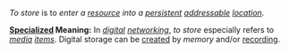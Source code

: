 *To store* is to *enter a [resource](https://github.com/gcassel/Modular-Organization-Terminology/blob/master/terms/resource.md) into a [persistent](https://github.com/gcassel/Modular-Organization-Terminology/blob/master/terms/persist.md) [addressable](https://github.com/gcassel/Modular-Organization-Terminology/blob/master/terms/address.md) [location](https://github.com/gcassel/Modular-Organization-Terminology/blob/master/terms/location.md)*.

**[Specialized](https://github.com/gcassel/Modular-Organization-Terminology/blob/master/terms/specialize.md) Meaning:** In *[digital](https://github.com/gcassel/Modular-Organization-Terminology/blob/master/terms/digital.md) [networking](https://github.com/gcassel/Modular-Organization-Terminology/blob/master/terms/network.md)*, *to store* especially refers to *[media](https://github.com/gcassel/Modular-Organization-Terminology/blob/master/terms/media.md) [items](https://github.com/gcassel/Modular-Organization-Terminology/blob/master/terms/item.md)*.  Digital storage can be [created](https://github.com/gcassel/Modular-Organization-Terminology/blob/master/terms/creation.md) by *memory* and/or [recording](https://github.com/gcassel/Modular-Organization-Terminology/blob/master/terms/record.md).
